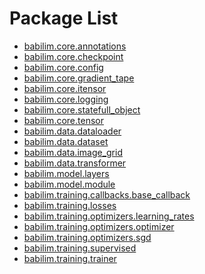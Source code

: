 
# Package List

* [babilim.core.annotations
](babilim/core/annotations.md)
* [babilim.core.checkpoint
](babilim/core/checkpoint.md)
* [babilim.core.config
](babilim/core/config.md)
* [babilim.core.gradient_tape
](babilim/core/gradient_tape.md)
* [babilim.core.itensor
](babilim/core/itensor.md)
* [babilim.core.logging
](babilim/core/logging.md)
* [babilim.core.statefull_object
](babilim/core/statefull_object.md)
* [babilim.core.tensor
](babilim/core/tensor.md)
* [babilim.data.dataloader
](babilim/data/dataloader.md)
* [babilim.data.dataset
](babilim/data/dataset.md)
* [babilim.data.image_grid
](babilim/data/image_grid.md)
* [babilim.data.transformer
](babilim/data/transformer.md)
* [babilim.model.layers
](babilim/model/layers.md)
* [babilim.model.module
](babilim/model/module.md)
* [babilim.training.callbacks.base_callback
](babilim/training/callbacks/base_callback.md)
* [babilim.training.losses
](babilim/training/losses.md)
* [babilim.training.optimizers.learning_rates
](babilim/training/optimizers/learning_rates.md)
* [babilim.training.optimizers.optimizer
](babilim/training/optimizers/optimizer.md)
* [babilim.training.optimizers.sgd
](babilim/training/optimizers/sgd.md)
* [babilim.training.supervised
](babilim/training/supervised.md)
* [babilim.training.trainer
](babilim/training/trainer.md)


